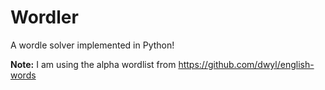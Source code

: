 # Wordler

A wordle solver implemented in Python!

**Note:** I am using the alpha wordlist from https://github.com/dwyl/english-words